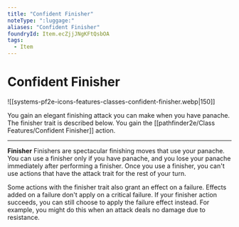 ```yaml
---
title: "Confident Finisher"
noteType: ":luggage:"
aliases: "Confident Finisher"
foundryId: Item.ecZjjJNgKFtQsbOA
tags:
  - Item
---
```


# Confident Finisher
![[systems-pf2e-icons-features-classes-confident-finisher.webp|150]]

You gain an elegant finishing attack you can make when you have panache. The finisher trait is described below. You gain the [[pathfinder2e/Class Features/Confident Finisher]] action.

* * *

**Finisher** Finishers are spectacular finishing moves that use your panache. You can use a finisher only if you have panache, and you lose your panache immediately after performing a finisher. Once you use a finisher, you can't use actions that have the attack trait for the rest of your turn.

Some actions with the finisher trait also grant an effect on a failure. Effects added on a failure don't apply on a critical failure. If your finisher action succeeds, you can still choose to apply the failure effect instead. For example, you might do this when an attack deals no damage due to resistance.
